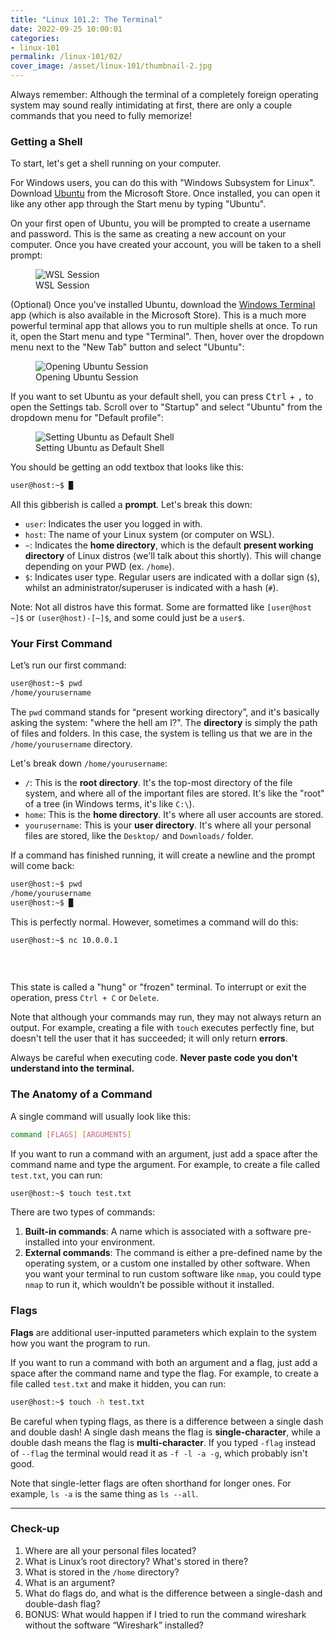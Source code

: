 ```yaml
---
title: "Linux 101.2: The Terminal"
date: 2022-09-25 10:00:01
categories:
- linux-101
permalink: /linux-101/02/
cover_image: /asset/linux-101/thumbnail-2.jpg
---
```


Always remember: Although the terminal of a completely foreign operating system may sound really intimidating at first, there are only a couple commands that you need to fully memorize!

### Getting a Shell

To start, let's get a shell running on your computer.

For Windows users, you can do this with "Windows Subsystem for Linux". Download [Ubuntu](https://apps.microsoft.com/store/detail/ubuntu/9PDXGNCFSCZV) from the Microsoft Store. Once installed, you can open it like any other app through the Start menu by typing "Ubuntu".

On your first open of Ubuntu, you will be prompted to create a username and password. This is the same as creating a new account on your computer. Once you have created your account, you will be taken to a shell prompt:

<figure>
    <img src="/asset/linux-101/ubuntu.png" alt="WSL Session">
    <figcaption>WSL Session</figcaption>
</figure>

(Optional) Once you've installed Ubuntu, download the [Windows Terminal](https://apps.microsoft.com/store/detail/windows-terminal/9N0DX20HK701) app (which is also available in the Microsoft Store). This is a much more powerful terminal app that allows you to run multiple shells at once. To run it, open the Start menu and type "Terminal". Then, hover over the dropdown menu next to the "New Tab" button and select "Ubuntu":

<figure>
    <img src="/asset/linux-101/new-terminal.png" alt="Opening Ubuntu Session">
    <figcaption>Opening Ubuntu Session</figcaption>
</figure>

If you want to set Ubuntu as your default shell, you can press <kbd>Ctrl</kbd> + <kbd>,</kbd> to open the Settings tab. Scroll over to "Startup" and select "Ubuntu" from the dropdown menu for "Default profile":

<figure>
    <img src="/asset/linux-101/default-profile.png" alt="Setting Ubuntu as Default Shell">
    <figcaption>Setting Ubuntu as Default Shell</figcaption>
</figure>

You should be getting an odd textbox that looks like this:

```bash
user@host:~$ █
```

All this gibberish is called a **prompt**. Let's break this down:

- `user`: Indicates the user you logged in with.
- `host`: The name of your Linux system (or computer on WSL).
- `~`: Indicates the **home directory**, which is the default **present working directory** of Linux distros (we'll talk about this shortly). This will change depending on your PWD (ex. `/home`).
- `$`: Indicates user type. Regular users are indicated with a dollar sign (`$`), whilst an administrator/superuser is indicated with a hash (`#`).

Note: Not all distros have this format. Some are formatted like `[user@host ~]$` or `(user@host)-[~]$`, and some could just be a `user$`.

### Your First Command

Let’s run our first command:

```bash
user@host:~$ pwd
/home/yourusername
```

The `pwd` command stands for “present working directory”, and it's basically asking the system: "where the hell am I?". The **directory** is simply the path of files and folders. In this case, the system is telling us that we are in the `/home/yourusername` directory.

Let's break down `/home/yourusername`:

- `/`: This is the **root directory**. It's the top-most directory of the file system, and where all of the important files are stored. It's like the "root" of a tree (in Windows terms, it's like `C:\`).
- `home`: This is the **home directory**. It's where all user accounts are stored.
- `yourusername`: This is your **user directory**. It's where all your personal files are stored, like the `Desktop/` and `Downloads/` folder.

If a command has finished running, it will create a newline and the prompt will come back:

```bash
user@host:~$ pwd
/home/yourusername
user@host:~$ █
```

This is perfectly normal. However, sometimes a command will do this:

```bash
user@host:~$ nc 10.0.0.1
‎
‎
‎
```

This state is called a "hung" or "frozen" terminal. To interrupt or exit the operation, press `Ctrl + C` or `Delete`.

Note that although your commands may run, they may not always return an output. For example, creating a file with `touch` executes perfectly fine, but doesn't tell the user that it has succeeded; it will only return **errors**. 

Always be careful when executing code. **Never paste code you don't understand into the terminal.**

### The Anatomy of a Command

A single command will usually look like this:

```bash
command [FLAGS] [ARGUMENTS]
```

If you want to run a command with an argument, just add a space after the command name and type the argument. For example, to create a file called `test.txt`, you can run:

```bash
user@host:~$ touch test.txt
```

There are two types of commands:

1. **Built-in commands**: A name which is associated with a software pre-installed into your environment.
2. **External commands**: The command is either a pre-defined name by the operating system, or a custom one installed by other software. When you want your terminal to run custom software like `nmap`, you could type `nmap` to run it, which wouldn’t be possible without it installed.

### Flags

**Flags** are additional user-inputted parameters which explain to the system how you want the program to run.

If you want to run a command with both an argument and a flag, just add a space after the command name and type the flag. For example, to create a file called `test.txt` and make it hidden, you can run:

```bash
user@host:~$ touch -h test.txt
```

Be careful when typing flags, as there is a difference between a single dash and double dash! A single dash means the flag is **single-character**, while a double dash means the flag is **multi-character**. If you typed `-flag` instead of `--flag` the terminal would read it as `-f -l -a -g`, which probably isn't good.

Note that single-letter flags are often shorthand for longer ones. For example, `ls -a` is the same thing as `ls --all`.

***

### Check-up

1. Where are all your personal files located?
2. What is Linux’s root directory? What's stored in there?
3. What is stored in the `/home` directory?
4. What is an argument?
5. What do flags do, and what is the difference between a single-dash and double-dash flag?
6. BONUS: What would happen if I tried to run the command  wireshark without the software “Wireshark” installed?
